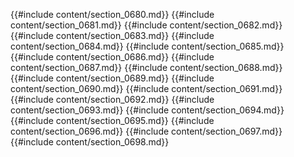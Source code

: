 {{#include content/section_0680.md}}
{{#include content/section_0681.md}}
{{#include content/section_0682.md}}
{{#include content/section_0683.md}}
{{#include content/section_0684.md}}
{{#include content/section_0685.md}}
{{#include content/section_0686.md}}
{{#include content/section_0687.md}}
{{#include content/section_0688.md}}
{{#include content/section_0689.md}}
{{#include content/section_0690.md}}
{{#include content/section_0691.md}}
{{#include content/section_0692.md}}
{{#include content/section_0693.md}}
{{#include content/section_0694.md}}
{{#include content/section_0695.md}}
{{#include content/section_0696.md}}
{{#include content/section_0697.md}}
{{#include content/section_0698.md}}
